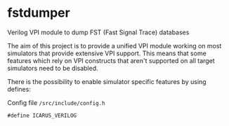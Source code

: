 # fstdumper
Verilog VPI module to dump FST (Fast Signal Trace) databases

The aim of this project is to provide a unified VPI module working on most simulators that provide extensive VPI support. This means that some features which rely on VPI constructs that aren't supported on all target simulators need to be disabled.

There is the possibility to enable simulator specific features by using defines:

Config file `/src/include/config.h`

```
#define ICARUS_VERILOG
```